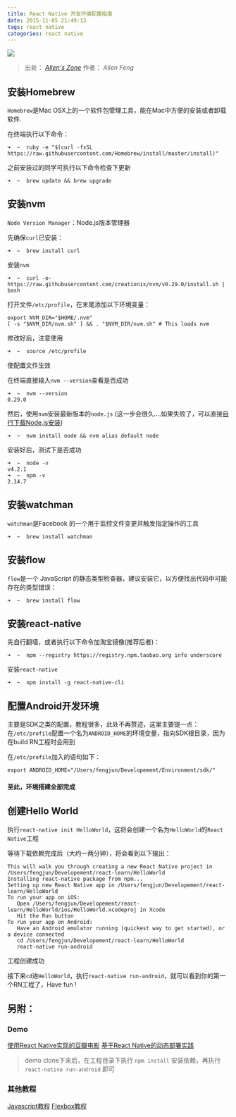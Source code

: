 ```yaml
---
title: React Native 开发环境配置指南
date: 2015-11-05 21:49:13
tags: react native
categories: react native
---
```


![](http://ww3.sinaimg.cn/large/006y8mN6gw1f9hkos04udj30dv0dr40f.jpg)

<!-- more -->

> 出处： *[Allen's Zone](http://allenfeng.com/)*
> 作者： *Allen Feng*

## 安装Homebrew
`Homebrew`是Mac OSX上的一个软件包管理工具，能在Mac中方便的安装或者卸载软件.

在终端执行以下命令：

```shell
➜  ~  ruby -e "$(curl -fsSL https://raw.githubusercontent.com/Homebrew/install/master/install)"
```
之前安装过的同学可执行以下命令检查下更新
```shell
➜  ~  brew update && brew upgrade
```

## 安装nvm
`Node Version Manager`：Node.js版本管理器

先确保`curl`已安装：
```shell
➜  ~  brew install curl
```

安装`nvm`
```shell
➜  ~  curl -o- https://raw.githubusercontent.com/creationix/nvm/v0.29.0/install.sh | bash
```
  
  
打开文件`/etc/profile`，在末尾添加以下环境变量：
```shell
export NVM_DIR="$HOME/.nvm"
[ -s "$NVM_DIR/nvm.sh" ] && . "$NVM_DIR/nvm.sh" # This loads nvm
```

修改好后，注意使用
```shell
➜  ~  source /etc/profile
```
使配置文件生效



在终端直接输入`nvm --version`查看是否成功
```shell
➜  ~  nvm --version
0.29.0
```

然后，使用`nvm`安装最新版本的`node.js` (这一步会很久....如果失败了，可以直接[自行下载Node.js安装](https://nodejs.org/en/download/))

```shell
➜  ~  nvm install node && nvm alias default node
```

安装好后，测试下是否成功
```shell
➜  ~  node -v
v4.2.1
➜  ~  npm -v
2.14.7
```


## 安装watchman
`watchman`是Facebook 的一个用于监控文件变更并触发指定操作的工具
```shell
➜  ~  brew install watchman
```

## 安装flow
`flow`是一个 JavaScript 的静态类型检查器，建议安装它，以方便找出代码中可能存在的类型错误：
```shell
➜  ~  brew install flow
```

## 安装react-native
先自行翻墙，或者执行以下命令加淘宝镜像(推荐后者)：
```shell
➜  ~  npm --registry https://registry.npm.taobao.org info underscore
```

安装`react-native`
```shell
➜  ~  npm install -g react-native-cli
```

## 配置Android开发环境
主要是SDK之类的配置，教程很多，此处不再赘述，这里主要提一点：
在`/etc/profile`配置一个名为`ANDROID_HOME`的环境变量，指向SDK根目录，因为在build RN工程时会用到

在`/etc/profile`加入的语句如下：
```shell
export ANDROID_HOME="/Users/fengjun/Developement/Environment/sdk/"
```



#### 至此，环境搭建全部完成



## 创建Hello World

执行`react-native init HelloWorld`，这将会创建一个名为`HelloWorld`的`React Native`工程

等待下载依赖完成后（大约一两分钟），将会看到以下输出：

```shell
This will walk you through creating a new React Native project in /Users/fengjun/Developement/react-learn/HelloWorld
Installing react-native package from npm...
Setting up new React Native app in /Users/fengjun/Developement/react-learn/HelloWorld
To run your app on iOS:
   Open /Users/fengjun/Developement/react-learn/HelloWorld/ios/HelloWorld.xcodeproj in Xcode
   Hit the Run button
To run your app on Android:
   Have an Android emulator running (quickest way to get started), or a device connected
   cd /Users/fengjun/Developement/react-learn/HelloWorld
   react-native run-android
```


工程创建成功


接下来`cd`进`HelloWorld`，执行`react-native run-android`，就可以看到你的第一个RN工程了，Have fun !

## 另附：

### Demo
[使用React Native实现的豆瓣电影](https://github.com/fengjundev/DoubanMovie-React-Native)
[基于React Native的动态部署实践](https://github.com/fengjundev/React-Native-Remote-Update)

> demo clone下来后，在工程目录下执行 `npm install` 安装依赖，再执行 `react-native run-android` 即可

### 其他教程

[Javascript教程](http://www.liaoxuefeng.com/wiki/001434446689867b27157e896e74d51a89c25cc8b43bdb3000)
[Flexbox教程](https://css-tricks.com/snippets/css/a-guide-to-flexbox/)
